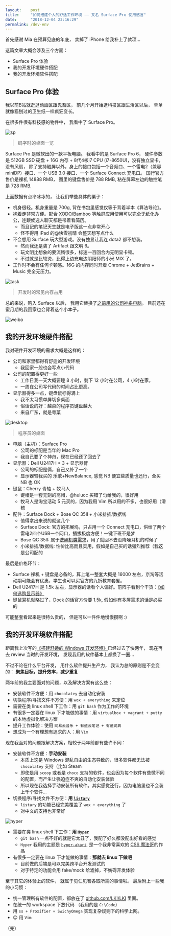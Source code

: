 ```yaml
---
layout:    post
title:     "如何搭建个人的舒适工作环境 —— 又名 Surface Pro 使用感言"
date:      "2018-12-04 23:16:29"
permalink: /dev-env
---
```


首先感谢 Mia 在预算见底的年底，
卖掉了 iPhone 给我补上了款项…

<!--MORE-->

这篇文章大概会涉及三个方面：

- Surface Pro 体验
- 我的开发环境硬件搭配
- 我的开发环境软件搭配


## Surface Pro 体验

我以前B站就逛逛动画区跟鬼畜区，
前几个月开始逛科技区跟生活区以后，
草单就像猫刨过的卫生纸一样疯狂变长。

在很多件很有科技感的物件中，
我看中了 Surface Pro。

![sp](/assets/pics/env/sp.jpg)
> 码字时的桌面一览

Surface Pro 是微软出的一款平板电脑。
我看中的是 Surface Pro 6，
硬件参数是 512GB SSD 硬盘 + 16G 内存 + 8代4核i7 CPU (i7-8650U)，没有独立显卡，没有风扇，
除了支持触屏以外，身上的接口包括一个音频口、一个雷电2（兼容 miniDP）接口、一个 USB 3.0 接口、一个 Surface Connect 充电口。
国行官方售价是裸机 14888 RMB，
图里的键盘售价是 788 RMB,
粘在屏幕左边的触控笔是 728 RMB.

上面数据有点冷冰冰的，
让我们举些具体的栗子：

- 机身很轻。机身重量是 700g, 背在书包里感觉仅等于背着半本《算法导论》。
- 抱着走非常方便。配合 XODO/Bamboo 等触屏应用使用可以完全无纸化办公，连跟候选人聊天都是带着看简历。
  - 而且记的笔记天生就是电子版这一点非常开心
  - 怪不得用 iPad 的@快雪初晴 会整天想写点什么
- 不会想用 Surface 玩大型游戏。没有独显让我连 dota2 都不想装。
  - 然而我还是装了 Artifact 跟文明 6。
  - 玩文明比想象的要流畅很多，标速一百回合内无明显卡顿。
  - 不过就是比较烫，比得上边充电边阴阳师的小米 MIX 了。
- 工作时不会有任何卡顿感。16G 的内存同时开着 Chrome + JetBrains + Music 完全无压力。

![task](/assets/pics/env/tasks.jpg)
> 开发时的常见内存占用

总的来说，购入 Surface 以后，
我用它替换了[之前用的公司神舟电脑][hasee-story]。
目前还在蜜月期的我回家也会背着这个小本子。

![weibo](/assets/pics/env/weibo.jpg)


## 我的开发环境硬件搭配

我对硬件开发环境的需求大概是这样的：

- 公司和家里都得有舒适的开发环境
  - 我回家一般也会写点小代码
- 公司的配置得更好一些
  - 工作日我一天大概要睡 8 小时，剩下 12 小时在公司，4 小时在家。
  - 一周在公司写代码的时间占比更高。
- 显示器得多一点，键盘鼠标得满上
  - 我不太习惯单屏切多桌面
  - 俗话说的好：越菜的程序员键盘越大
  - 来自广东，就是粤菜

![desktop](/assets/pics/env/desktop.jpg)
> 程序员的桌面

- 电脑（主机）：Surface Pro
  - 公司的标配是当年的 Mac Pro
  - 我自己要了个神舟，现在已经还了回去了
- 显示器：Dell U2417H * 3 + 显示器臂
  - 公司的标配是俩，自己又补了一个
  - 显示器臂我买的 乐歌+NewBalance, 感觉 NB 便宜些质量也还行，全买 NB 也 OK
- 键鼠：Cherry 青轴 + 牧马人
  - 键帽是一套无刻的高帽，@hulucc 买错了匀给我的，很好用
  - 牧马人是淘宝活动 5 元买的，因为我用 Vim 所以用的不多，也很好用（滑稽
- 配件：Surface Dock + Bose QC 35II + 小米排插/数据线
  - 值得拿出来说的就这几个
  - Surface Dock: 官方的拓展坞，只占用一个 Connect 充电口，供给了两个雷电2四个USB一个网口，插拔极度方便！一键下班不是梦
  - Bose QC 35II: 属于[洗碗机类需求][qc]，用了就回不去没降噪耳机的时候了
  - 小米排插/数据线: 性价比高而且实用，假如是自己买的话强烈推荐（我这是公司配的

最后是价格环节：

- Surface 裸机 + 键盘是必备的，算上笔一整套大概是 16000 左右，京淘等活动期可能会有优惠，学生也可以买官方的九折教育套餐。
- Dell U2417H 是 1.5k 左右，显示器的话看个人偏好。前阵子看到个干货：[《如何选购显示器》][monitor]
- 键鼠耳机就略过了，Dock 的话官方价要 1.5k, 假如你有多屏需求的话是必买的

可能整套看起来是很特么贵的，
但是可以一件件地慢慢攒啊 :)


## 我的开发环境软件搭配

距离我上次写的[《搭建舒适的 Windows 开发环境》][dev-env]已经过去了快两年，
现在再去 review 当时的开发环境，
发现我用的软件基本上都换了一圈…

不过不论在什么平台开发，
用什么软件提升生产力，
我认为总的原则是不会变的：
**聚焦目标，提升效率，减少重复**

两年前的我主要面对的问题，以及解决方案有这么些：

- 安装软件不方便：用 `chocolatey` 去自动化安装
- 切换程序/寻找文件不方便：用 `wox + everything` 来定位
- 需要在类 linux shell 下工作：用 `git bash` 作为工作的环境
- 有很多一定要在 linux 下才能做的事情：用 `virtualbox + vagrant + putty` 的本地虚拟化解决方案
- 提升工作体验：使用 `网易云音乐 + 有道云笔记 + 有道词典`
- 想成为一个有理想有追求的人：用 `Vim`

现在我面对的问题跟解决方案，相较于两年前都有些许不同：

- 安装软件不方便：**手动安装**
  - 本质上这是 Windows 混乱自由的生态导致的，很多软件都无法被 `chocolatey` 支持（比如 Steam
  - 即使是用 `scoop` 或者是 `choco` 支持的软件，也会因为每个软件有些微不同的配置，而产生让强迫症不爽的自动化安装体验
  - 所以现在我选择手动安装所有软件。其实感觉还行，因为电脑里也不会装上千个软件…
- 切换程序/寻找文件不方便：**用 [`listary`][listary]**
  - `listary` 的功能已经完美覆盖了 `wox + everything` 了
  - 对中文的支持也非常好

![hyper](/assets/pics/env/hyper.jpg)

- 需要在类 linux shell 下工作：**用 [`Hyper`][hyper]**
  - `git bash` 一点不好的就是它太丑了，我配了好久都没配出好看的感觉
  - `Hyper` 我用的主题是 [`hyper-akari`][akari], 是一个我非常喜欢的 [CSS 魔法哥][yui540]的作品
- 有很多一定要在 linux 下才能做的事情：**那就去 linux 下做吧**
  - 目前做的后端是可以完美跨平台开发测试的
  - 对于特定的功能会用 fake/mock 给滤掉，不妨碍开发体验

至于其它的体验上的软件，
就属于见仁见智各取所需的事情啦。
最后附上一些我的小习惯：

- 统一管理所有软件的配置，都放在了 [github.com/LKI/LKI][lki] 里面。
- 在统一的 workspace 下放代码 （我用的是 `C:\Code`）
- 用 `ss + Proxifier + SwichyOmega` 实现复杂规则下的科学上网。
- :wink: 用 `Vim`

（完）


[akari]: https://github.com/yui540/hyper-akari
[dev-env]: /windows-dev-env
[hasee-story]: http://www.liriansu.com/my-friend-ldsink
[hyper]: https://hyper.is/
[listary]: https://www.listary.com/
[monitor]: https://www.zhihu.com/question/35668312/answer/446745873
[qc]: https://zhuanlan.zhihu.com/p/20665153
[yui540]: https://yui540.graphics
[lki]: https://github.com/LKI/LKI
